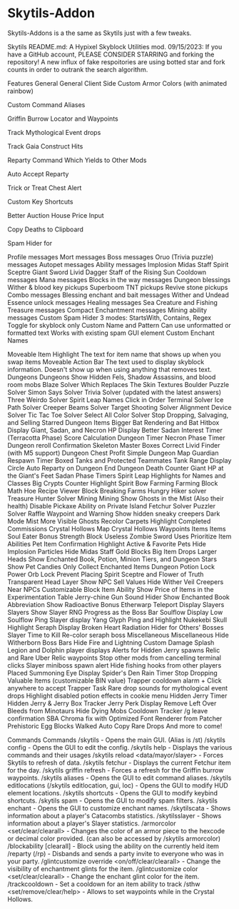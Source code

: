 # Skytils-Addon
Skytils-Addons is a the same as Skytils just with a few tweaks.

Skytils README.md: 
A Hypixel Skyblock Utilities mod.
09/15/2023: If you have a GitHub account, PLEASE CONSIDER STARRING and forking the repository! A new influx of fake respoitories are using botted star and fork counts in order to outrank the search algorithm.

Features
General
General
Client Side Custom Armor Colors (with animated rainbow)

Custom Command Aliases

Griffin Burrow Locator and Waypoints

Track Mythological Event drops

Track Gaia Construct Hits

Reparty Command Which Yields to Other Mods

Auto Accept Reparty

Trick or Treat Chest Alert

Custom Key Shortcuts

Better Auction House Price Input

Copy Deaths to Clipboard

Spam Hider for

Profile messages
Mort messages
Boss messages
Oruo (Trivia puzzle) messages
Autopet messages
Ability messages
Implosion
Midas Staff
Spirit Sceptre
Giant Sword
Livid Dagger
Staff of the Rising Sun
Cooldown messages
Mana messages
Blocks in the way messages
Dungeon blessings
Wither & blood key pickups
Superboom TNT pickups
Revive stone pickups
Combo messages
Blessing enchant and bait messages
Wither and Undead Essence unlock messages
Healing messages
Sea Creature and Fishing Treasure messages
Compact Enchantment messages
Mining ability messages
Custom Spam Hider
3 modes: StartsWith, Contains, Regex
Toggle for skyblock only
Custom Name and Pattern
Can use unformatted or formatted text
Works with existing spam GUI element
Custom Enchant Names

Moveable Item Highlight
The text for item name that shows up when you swap items
Moveable Action Bar
The text used to display skyblock information. Doesn't show up when using anything that removes text.
Dungeons
Dungeons
Show Hidden Fels, Shadow Assassins, and blood room mobs
Blaze Solver Which Replaces The Skin Textures
Boulder Puzzle Solver
Simon Says Solver
Trivia Solver (updated with the latest answers)
Three Weirdo Solver
Spirit Leap Names
Click in Order Terminal Solver
Ice Path Solver
Creeper Beams Solver
Target Shooting Solver
Alignment Device Solver
Tic Tac Toe Solver
Select All Color Solver
Stop Dropping, Salvaging, and Selling Starred Dungeon Items
Bigger Bat Rendering and Bat Hitbox Display
Giant, Sadan, and Necron HP Display
Better Sadan Interest Timer (Terracotta Phase)
Score Calculation
Dungeon Timer
Necron Phase Timer
Dungeon reroll Confirmation
Skeleton Master Boxes
Correct Livid Finder (with M5 support)
Dungeon Chest Profit
Simple Dungeon Map
Guardian Respawn Timer
Boxed Tanks and Protected Teammates
Tank Range Display Circle
Auto Reparty on Dungeon End
Dungeon Death Counter
Giant HP at the Giant's Feet
Sadan Phase Timers
Spirit Leap Highlights for Names and Classes
Big Crypts Counter
Highlight Spirit Bow
Farming
Farming
Block Math Hoe Recipe Viewer
Block Breaking Farms
Hungry Hiker solver
Treasure Hunter Solver
Mining
Mining
Show Ghosts in the Mist (Also their health)
Disable Pickaxe Ability on Private Island
Fetchur Solver
Puzzler Solver
Raffle Waypoint and Warning
Show hidden sneaky creepers
Dark Mode Mist
More Visible Ghosts
Recolor Carpets
Highlight Completed Commissions
Crystal Hollows Map
Crystal Hollows Waypoints
Items
Items
Soul Eater Bonus Strength
Block Useless Zombie Sword Uses
Prioritize Item Abilities
Pet Item Confirmation
Highlight Active & Favorite Pets
Hide Implosion Particles
Hide Midas Staff Gold Blocks
Big Item Drops
Larger Heads
Show Enchanted Book, Potion, Minion Tiers, and Dungeon Stars
Show Pet Candies
Only Collect Enchanted Items
Dungeon Potion Lock
Power Orb Lock
Prevent Placing Spirit Sceptre and Flower of Truth
Transparent Head Layer
Show NPC Sell Values
Hide Wither Veil Creepers Near NPCs
Customizable Block Item Ability
Show Price of Items in the Experimentation Table
Jerry-chine Gun Sound Hider
Show Enchanted Book Abbreviation
Show Radioactive Bonus
Etherwarp Teleport Display
Slayers
Slayers
Show Slayer RNG Progress as the Boss Bar
Soulflow Display
Low Soulflow Ping
Slayer display
Yang Glyph Ping and Highlight
Nukekebi Skull Highlight
Seraph Display
Broken Heart Radiation Hider for Others' Bosses
Slayer Time to Kill
Re-color seraph boss
Miscellaneous
Miscellaneous
Hide Witherborn Boss Bars
Hide Fire and Lightning
Custom Damage Splash
Legion and Dolphin player displays
Alerts for Hidden Jerry spawns
Relic and Rare Uber Relic waypoints
Stop other mods from cancelling terminal clicks
Slayer miniboss spawn alert
Hide fishing hooks from other players
Placed Summoning Eye Display
Spider's Den Rain Timer
Stop Dropping Valuable Items (customizable BIN value)
Trapper cooldown alarm + Click anywhere to accept Trapper Task
Rare drop sounds for mythological event drops
Highlight disabled potion effects in cookie menu
Hidden Jerry Timer
Hidden Jerry & Jerry Box Tracker
Jerry Perk Display
Remove Left Over Bleeds from Minotaurs
Hide Dying Mobs
Cooldown Tracker
/g leave confirmation
SBA Chroma fix with Optimized Font Renderer from Patcher
Prehistoric Egg Blocks Walked
Auto Copy Rare Drops
And more to come!

Commands
Commands
/skytils - Opens the main GUI. (Alias is /st)
/skytils config - Opens the GUI to edit the config.
/skytils help - Displays the various commands and their usages
/skytils reload <data/mayor/slayer> - Forces Skytils to refresh of data.
/skytils fetchur - Displays the current Fetchur item for the day.
/skytils griffin refresh - Forces a refresh for the Griffin burrow waypoints.
/skytils aliases - Opens the GUI to edit command aliases.
/skytils editlocations (/skytils editlocation, gui, loc) - Opens the GUI to modify HUD element locations.
/skytils shortcuts - Opens the GUI to modify keybind shortcuts.
/skytils spam - Opens the GUI to modify spam filters.
/skytils enchant - Opens the GUI to customize enchant names.
/skytilscata - Shows information about a player's Catacombs statistics.
/skytilsslayer - Shows information about a player's Slayer statistics.
/armorcolor <set/clear/clearall> - Changes the color of an armor piece to the hexcode or decimal color provided. (can also be accessed by /skytils armorcolor)
/blockability [clearall] - Block using the ability on the currently held item
/reparty (/rp) - Disbands and sends a party invite to everyone who was in your party.
/glintcustomize override <on/off/clear/clearall> - Change the visibility of enchantment glints for the item.
/glintcustomize color <set/clear/clearall> - Change the enchant glint color for the item.
/trackcooldown - Set a cooldown for an item ability to track
/sthw <set/remove/clear/help> - Allows to set waypoints while in the Crystal Hollows.
